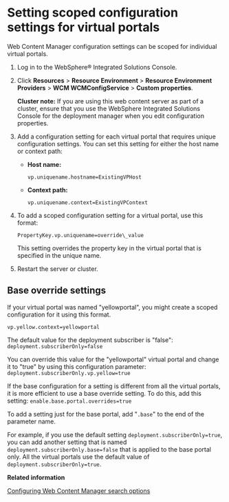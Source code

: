 # Setting scoped configuration settings for virtual portals

Web Content Manager configuration settings can be scoped for individual virtual portals.

1.  Log in to the WebSphere® Integrated Solutions Console.

2.  Click **Resources** \> **Resource Environment** \> **Resource Environment Providers** \> **WCM WCMConfigService** \> **Custom properties**.

    **Cluster note:** If you are using this web content server as part of a cluster, ensure that you use the WebSphere Integrated Solutions Console for the deployment manager when you edit configuration properties.

3.  Add a configuration setting for each virtual portal that requires unique configuration settings. You can set this setting for either the host name or context path:

    -   **Host name:**

        ```
        vp.uniquename.hostname=ExistingVPHost
        ```

    -   **Context path:**

        ```
        vp.uniquename.context=ExistingVPContext
        ```

4.  To add a scoped configuration setting for a virtual portal, use this format:

    ```
    PropertyKey.vp.uniquename=override\_value
    ```

    This setting overrides the property key in the virtual portal that is specified in the unique name.

5.  Restart the server or cluster.


## Base override settings

If your virtual portal was named "yellowportal", you might create a scoped configuration for it using this format.

```
vp.yellow.context=yellowportal
```

The default value for the deployment subscriber is "false": `deployment.subscriberOnly=false`

You can override this value for the "yellowportal" virtual portal and change it to "true" by using this configuration parameter: `deployment.subscriberOnly.vp.yellow=true`

If the base configuration for a setting is different from all the virtual portals, it is more efficient to use a base override setting. To do this, add this setting: `enable.base.portal.overrides=true`

To add a setting just for the base portal, add "`.base`" to the end of the parameter name.

For example, if you use the default setting `deployment.subscriberOnly=true`, you can add another setting that is named `deployment.subscriberOnly.base=false` that is applied to the base portal only. All the virtual portals use the default value of `deployment.subscriberOnly=true`.


**Related information**  


[Configuring Web Content Manager search options](../wcm/wcm_config_search.md)

